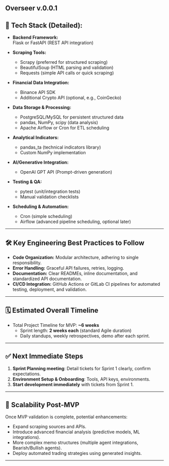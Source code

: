 Overseer v.0.0.1
---
## 🚧 **Tech Stack (Detailed):**

- **Backend Framework:**  
  Flask or FastAPI (REST API integration)
  
- **Scraping Tools:**
  - Scrapy (preferred for structured scraping)
  - BeautifulSoup (HTML parsing and validation)
  - Requests (simple API calls or quick scraping)

- **Financial Data Integration:**
  - Binance API SDK
  - Additional Crypto API (optional, e.g., CoinGecko)

- **Data Storage & Processing:**
  - PostgreSQL/MySQL for persistent structured data
  - pandas, NumPy, scipy (data analysis)
  - Apache Airflow or Cron for ETL scheduling

- **Analytical Indicators:**
  - pandas_ta (technical indicators library)
  - Custom NumPy implementation

- **AI/Generative Integration:**
  - OpenAI GPT API (Prompt-driven generation)

- **Testing & QA:**
  - pytest (unit/integration tests)
  - Manual validation checklists

- **Scheduling & Automation:**
  - Cron (simple scheduling)
  - Airflow (advanced pipeline scheduling, optional later)

---

## 🛠️ **Key Engineering Best Practices to Follow**

- **Code Organization:** Modular architecture, adhering to single responsibility.
- **Error Handling:** Graceful API failures, retries, logging.
- **Documentation:** Clear READMEs, inline documentation, and standardized API documentation.
- **CI/CD Integration:** GitHub Actions or GitLab CI pipelines for automated testing, deployment, and validation.

---

## 🗓️ **Estimated Overall Timeline**

- Total Project Timeline for MVP: **~6 weeks**
  - Sprint length: **2 weeks each** (standard Agile duration)
  - Daily standups, weekly retrospectives, demo after each sprint.

---

## ✅ **Next Immediate Steps**

1. **Sprint Planning meeting**: Detail tickets for Sprint 1 clearly, confirm expectations.
2. **Environment Setup & Onboarding**: Tools, API keys, environments.
3. **Start development immediately** with tickets from Sprint 1.

---

## 🚀 **Scalability Post-MVP**

Once MVP validation is complete, potential enhancements:

- Expand scraping sources and APIs.
- Introduce advanced financial analysis (predictive models, ML integrations).
- More complex memo structures (multiple agent integrations, Bearish/Bullish agents).
- Deploy automated trading strategies using generated insights.

---

